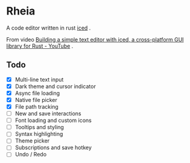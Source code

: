 # Rheia

A code editor written in rust [iced](https://iced.rs/) .

From video [Building a simple text editor with iced, a cross-platform GUI library for Rust - YouTube](https://www.youtube.com/watch) .


## Todo

- [x] Multi-line text input
- [x] Dark theme and cursor indicator
- [x] Async file loading
- [x] Native file picker
- [x] File path tracking
- [ ] New and save interactions
- [ ] Font loading and custom icons
- [ ] Tooltips and styling
- [ ] Syntax highlighting
- [ ] Theme picker
- [ ] Subscriptions and save hotkey
- [ ] Undo / Redo